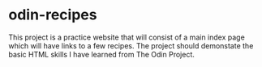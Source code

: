 # odin-recipes

This project is a practice website that will consist of a main index page which will have links to a few recipes. The project should demonstate the basic HTML skills I have learned from The Odin Project.
